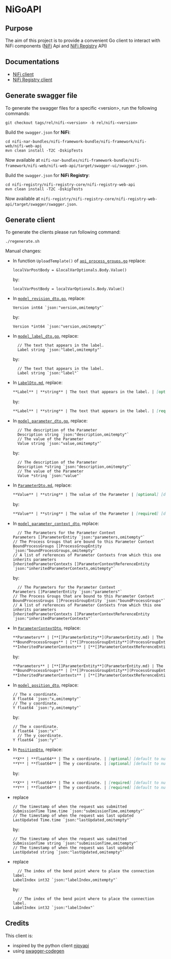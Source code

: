 # NiGoAPI

## Purpose

The aim of this project is to provide a convenient Go client to interact with NiFi components ([NiFi](https://nifi.apache.org/) Api and [NiFi Registry](https://nifi.apache.org/registry.html) API)

## Documentations

- [NiFi client](pkg/registry/README.md)
- [NiFi Registry client](pkg/registry/README.md)

## Generate swagger file

To generate the swagger files for a specific <version\>, run the following commands:

```console
git checkout tags/rel/nifi-<version> -b rel/nifi-<version>
```

Build the `swagger.json` for **NiFi**:

```console
cd nifi-nar-bundles/nifi-framework-bundle/nifi-framework/nifi-web/nifi-web-api
mvn clean install -T2C -DskipTests
```

Now available at `nifi-nar-bundles/nifi-framework-bundle/nifi-framework/nifi-web/nifi-web-api/target/swagger-ui/swagger.json`.

Build the `swagger.json` for **NiFi Registry**:

```console
cd nifi-registry/nifi-registry-core/nifi-registry-web-api
mvn clean install -T2C -DskipTests
```

Now available at `nifi-registry/nifi-registry-core/nifi-registry-web-api/target/swagger/swagger.json`.

## Generate client

To generate the clients please run following command: 

```console
./regenerate.sh
```

Manual changes: 

- In function `UploadTemplate()` of [`api_process_groups.go`](./pkg/nifi/api_process_groups.go) replace:

  ```golang
  localVarPostBody = &localVarOptionals.Body.Value()
  ```
  
  by:
  
  ```golang
  localVarPostBody = localVarOptionals.Body.Value()
  ```  
  
- In [`model_revision_dto.go`](./pkg/nifi/model_revision_dto.go), replace: 

  ```golang
  Version int64 `json:"version,omitempty"`
  ```
  
  by:
  
  ```golang
  Version *int64 `json:"version,omitempty"`
  ```  

- In [`model_label_dto.go`](./pkg/nifi/model_label_dto.go), replace: 
  
  ```golang
	// The text that appears in the label.
	Label string `json:"label,omitempty"`
  ```
    
  by:
  
  ```golang
	// The text that appears in the label.
	Label string `json:"label"`
  ```

- In [`LabelDto.md`](./pkg/nifi/docs/LabelDto.md), replace: 
  
  ```markdown
  **Label** | **string** | The text that appears in the label. | [optional] [default to null]
  ```
  
  by:
  
  ```markdown
  **Label** | **string** | The text that appears in the label. | [required] [default to null]
  ```
  
- In [`model_parameter_dto.go`](./pkg/nifi/model_parameter_dto.go), replace: 
  
  ```golang
	// The description of the Parameter
	Description string `json:"description,omitempty"`
	// The value of the Parameter
	Value string `json:"value,omitempty"`
  ```
    
  by:
  
  ```golang
	// The description of the Parameter
	Description *string `json:"description,omitempty"`
	// The value of the Parameter
	Value *string `json:"value"`
  ```

- In [`ParameterDto.md`](./pkg/nifi/docs/ParameterDto.md), replace: 
  
  ```markdown
  **Value** | **string** | The value of the Parameter | [optional] [default to null]
  ```
  
  by:
  
  ```markdown
  **Value** | **string** | The value of the Parameter | [required] [default to null]
  ```

- In [`model_parameter_context_dto`](./pkg/nifi/model_parameter_context_dto.go), replace: 
  
  ```golang
	// The Parameters for the Parameter Context
  Parameters []ParameterEntity `json:"parameters,omitempty"`
  // The Process Groups that are bound to this Parameter Context
  BoundProcessGroups []ProcessGroupEntity `json:"boundProcessGroups,omitempty"`
  // A list of references of Parameter Contexts from which this one inherits parameters
  InheritedParameterContexts []ParameterContextReferenceEntity `json:"inheritedParameterContexts,omitempty"`
  ```
  
  by:
  
  ```golang
	// The Parameters for the Parameter Context
  Parameters []ParameterEntity `json:"parameters"`
  // The Process Groups that are bound to this Parameter Context
  BoundProcessGroups []ProcessGroupEntity `json:"boundProcessGroups"`
  // A list of references of Parameter Contexts from which this one inherits parameters
  InheritedParameterContexts []ParameterContextReferenceEntity `json:"inheritedParameterContexts"`
  ```

- In [`ParameterContextDto`](./pkg/nifi/docs/ParameterContextDto.md), replace: 
  
  ```markdown
  **Parameters** | [**[]ParameterEntity**](ParameterEntity.md) | The Parameters for the Parameter Context | [optional] [default to null]
  **BoundProcessGroups** | [**[]ProcessGroupEntity**](ProcessGroupEntity.md) | The Process Groups that are bound to this Parameter Context | [optional] [default to null]
  **InheritedParameterContexts** | [**[]ParameterContextReferenceEntity**](ParameterContextReferenceEntity.md) | A list of references of Parameter Contexts from which this one inherits parameters | [optional] [default to null]
  ```
  
  by:
  
  ```markdown
  **Parameters** | [**[]ParameterEntity**](ParameterEntity.md) | The Parameters for the Parameter Context | [required] [default to null]
  **BoundProcessGroups** | [**[]ProcessGroupEntity**](ProcessGroupEntity.md) | The Process Groups that are bound to this Parameter Context | [required] [default to null]
  **InheritedParameterContexts** | [**[]ParameterContextReferenceEntity**](ParameterContextReferenceEntity.md) | A list of references of Parameter Contexts from which this one inherits parameters | [required] [default to null]
  ```

- In [`model_position_dto`](./pkg/nifi/model_position_dto.go), replace: 
  
  ```golang
  // The x coordinate.
  X float64 `json:"x,omitempty"`
  // The y coordinate.
  Y float64 `json:"y,omitempty"`
  ```
    
  by:
    
  ```golang
  // The x coordinate.
  X float64 `json:"x"`
    // The y coordinate.
  Y float64 `json:"y"`
  ```

- In [`PositionDto`](./pkg/nifi/docs/PositionDto.md), replace: 
  
  ```markdown
  **X** | **float64** | The x coordinate. | [optional] [default to null]
  **Y** | **float64** | The y coordinate. | [optional] [default to null]
  ```
    
  by:
  
  ```markdown
  **X** | **float64** | The x coordinate. | [required] [default to null]
  **Y** | **float64** | The y coordinate. | [required] [default to null]
  ```
  
- replace 

  ```golang
  // The timestamp of when the request was submitted
  SubmissionTime Time.time `json:"submissionTime,omitempty"`
  // The timestamp of when the request was last updated
  LastUpdated Time.time `json:"lastUpdated,omitempty"`
  ```
 
  by: 
  
  ```golang
  // The timestamp of when the request was submitted
  SubmissionTime string `json:"submissionTime,omitempty"`
  // The timestamp of when the request was last updated
  LastUpdated string `json:"lastUpdated,omitempty"`
  ```

- replace

  ```golang
	// The index of the bend point where to place the connection label.
  LabelIndex int32 `json:"labelIndex,omitempty"`
  ```

  by:

  ```golang
	// The index of the bend point where to place the connection label.
  LabelIndex int32 `json:"labelIndex"`
  ```
 
 

## Credits

This client is: 

- inspired by the python client [nipyapi](https://github.com/Chaffelson/nipyapi)
- using [swagger-codegen](https://swagger.io/tools/swagger-codegen/)